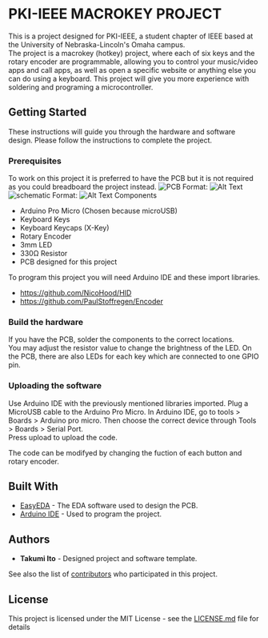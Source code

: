 
# PKI-IEEE MACROKEY PROJECT

This is a project designed for PKI-IEEE, a student chapter of IEEE based at the University of Nebraska-Lincoln's Omaha campus.  
The project is a macrokey (hotkey) project, where each of six keys and the rotary encoder are programmable, allowing you to control your music/video apps and call apps, as well as open a specific website or anything else you can do using a keyboard. This project will give you more experience with soldering and programing a microcontroller.

## Getting Started

These instructions will guide you through the hardware and software design. Please follow the instructions to complete the project.

### Prerequisites

To work on this project it is preferred to have the PCB but it is not required as you could breadboard the project instead.
![PCB](/images/pcb.png)
Format: ![Alt Text](url)
![schematic](/images/sch.png)
Format: ![Alt Text](url)
Components

- Arduino Pro Micro (Chosen because microUSB)
- Keyboard Keys
- Keyboard Keycaps (X-Key)
- Rotary Encoder
- 3mm LED
- 330Ω Resistor
- PCB designed for this project

To program this project you will need Arduino IDE and these import libraries.

- <https://github.com/NicoHood/HID>
- <https://github.com/PaulStoffregen/Encoder>

### Build the hardware

If you have the PCB, solder the components to the correct locations.  
You may adjust the resistor value to change the brightness of the LED.
On the PCB, there are also LEDs for each key which are connected to one GPIO pin.

### Uploading the software

Use Arduino IDE with the previously mentioned libraries imported.
Plug a MicroUSB cable to the Arduino Pro Micro.
In Arduino IDE, go to tools > Boards > Arduino pro micro.
Then choose the correct device through Tools > Boards > Serial Port.  
Press upload to upload the code.  
  
The code can be modifyed by changing the fuction of each button and rotary encoder.  

## Built With

* [EasyEDA]() - The EDA software used to design the PCB.
* [Arduino IDE](https://maven.apache.org/) - Used to program the project.

## Authors

- **Takumi Ito** - Designed project and software template.

See also the list of [contributors](https://github.com/nekotakumi/PKI-IEEE_MACROKEYPROJECT) who participated in this project.

## License

This project is licensed under the MIT License - see the [LICENSE.md](LICENSE.md) file for details
